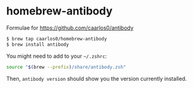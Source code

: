 # homebrew-antibody

Formulae for https://github.com/caarlos0/antibody

```sh
$ brew tap caarlos0/homebrew-antibody
$ brew install antibody
```

You might need to add to your `~/.zshrc`:

```sh
source "$(brew --prefix)/share/antibody.zsh"
```

Then, `antibody version` should show you the version currently installed.
